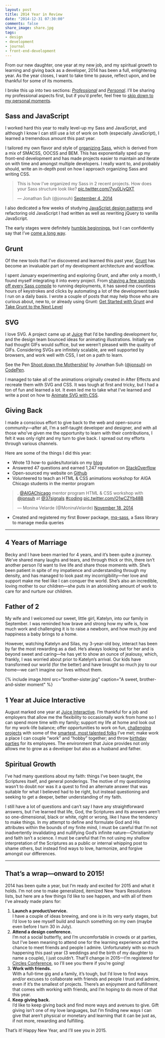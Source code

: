 ```yaml
---
layout: post
title: 2014 Year in Review
date: "2014-12-31 07:30:00"
comments: false
share_image: share.jpg
tags:
- design
- development
- journal
- front-end-development
---
```


From our new daughter, one year at my new job, and my spiritual growth to learning and giving back as a developer, 2014 has been a full, enlightening year. As the year closes, I want to take time to pause, reflect upon, and be thankful for some of its moments.

<!--more-->

I broke this up into two sections: [*Professional*](#sass-and-javascript) and [*Personal*](#years-of-marriage "Skip to Personal"). I’ll be sharing my professional aspects first, but if you’d prefer, feel free to [skip down to my personal moments](#years-of-marriage "Skip to Personal").

## Sass and JavaScript

I worked hard this year to really level-up my Sass and JavaScript, and although I know I can still use a lot of work on both (especially JavaScript), I learned a tremendous amount this past year.

I tailored my own flavor and style of <a href="https://github.com/jonsuh/jonsuh.com/blob/github/assets/sass/screen.scss" target="_blank">organizing Sass</a>, which is derived from a mix of SMACSS, OOCSS and BEM. This has exponentially sped up my front-end development and has made projects easier to maintain and iterate on with time and amongst multiple developers. I really want to, and probably should, write an in-depth post on how I approach organizing Sass and writing CSS.

<blockquote class="twitter-tweet" lang="en"><p>This is how I’ve organized my Sass in 2 recent projects. How does your Sass structure look like? <a href="http://t.co/7yu0LiyQXT">pic.twitter.com/7yu0LiyQXT</a></p>&mdash; Jonathan Suh (@jonsuh) <a href="https://twitter.com/jonsuh/status/507607445276221440">September 4, 2014</a></blockquote>

I also dedicated a few weeks of studying <a href="https://github.com/shichuan/javascript-patterns" target="_blank">JavaScript design patterns</a> and refactoring old JavaScript I had written as well as rewriting jQuery to vanilla JavaScript.

The early stages were definitely <a href="https://twitter.com/jonsuh/status/434447173250330624" target="_blank">humble beginnings</a>, but I can confidently say that I’ve <a href="https://github.com/jonsuh/jonsuh.com/blob/github/assets/js/src/utility.js" target="_blank">come a long way</a>.

## Grunt

Of the new tools that I’ve discovered and learned this past year, <a href="http://gruntjs.com/" target="_blank">Grunt</a> has become an invaluable part of my development architecture and workflow.

I spent January experimenting and exploring Grunt, and after only a month, I found myself integrating it into every project. From <a href="https://twitter.com/jonsuh/status/522867758518636544" target="_blank">shaving a few seconds off every Sass compile</a> to running deployments, it has saved me countless hours of keystrokes and clicks by automating a lot of the development tasks I run on a daily basis. I wrote a couple of posts that may help those who are curious about, new to, or already using Grunt: <a href="/blog/get-started-with-grunt/" target="_blank">Get Started with Grunt</a> and <a href="/blog/take-grunt-to-the-next-level/" target="_blank">Take Grunt to the Next Level</a>

## SVG

I love SVG. A project came up at <a href="http://www.juiceinteractive.com" target="_blank">Juice</a> that I’d be handling development for, and the design team bounced ideas for animating illustrations. Initially we had thought GIFs would suffice, but we weren’t pleased with the quality of GIFs. Considering SVGs are infinitely scalable, are well supported by browsers, and work well with CSS, I set on a path to learn.

<p data-height="495" data-theme-id="0" data-slug-hash="hzxng" data-default-tab="result" data-user="jonsuh" class="codepen">See the Pen <a href="http://codepen.io/jonsuh/pen/hzxng/">Shoot down the Mothership!</a> by Jonathan Suh (<a href="http://codepen.io/jonsuh">@jonsuh</a>) on <a href="http://codepen.io">CodePen</a>.</p>
<script async src="//assets.codepen.io/assets/embed/ei.js"></script>

I managed to take all of the animations originally created in After Effects and recreate them with SVG and CSS. It was tough at first and tricky, but I had a ton of fun and learned a lot. It even led me to take what I’ve learned and write a post on how to <a href="/blog/animate-svg-with-css/">Animate SVG with CSS</a>.

## Giving Back

I made a conscious effort to give back to the web and open-source community—after all, I’m a self-taught developer and designer, and with all those who’ve given me the opportunity to learn with their contributions, I felt it was only right and my turn to give back. I spread out my efforts through various channels.

Here are some of the things I did this year:

- Wrote 13 how-to guides/tutorials on my <a href="/blog" target="_blank">blog</a>
- Answered 47 questions and earned 1,247 reputation on <a href="{{ site.social.stackoverflow }}">StackOverflow</a>
- Open-sourced my website on <a href="https://github.com/jonsuh/jonsuh.com" target="_blank">Github</a>
- Volunteered to teach an HTML & CSS animations workshop for AIGA Chicago students in the mentor program

<blockquote class="twitter-tweet" lang="en"><p>. <a href="https://twitter.com/AIGAChicago">@AIGAChicago</a> mentor program HTML &amp; CSS workshop with <a href="https://twitter.com/jonsuh">@jonsuh</a> at <a href="https://twitter.com/37signals">@37signals</a> <a href="https://twitter.com/hashtag/coding?src=hash">#coding</a> <a href="http://t.co/O1wCZYb48B">pic.twitter.com/O1wCZYb48B</a></p>&mdash; Monina Velarde (@MoninaVelarde) <a href="https://twitter.com/MoninaVelarde/status/534514518861549568">November 18, 2014</a></blockquote>

- Created and registered my first Bower package, <a href="https://github.com/jonsuh/mq-sass" target="_blank">mq-sass</a>, a Sass library to manage media queries

---

## 4 Years of Marriage

Becky and I have been married for 4 years, and it’s been quite a journey. We’ve shared many laughs and tears, and through thick or thin, there isn’t another person I’d want to live life and share those moments with. She’s been patient in spite of my impatience and understanding through my density, and has managed to look past my incorrigibility—her love and support make me feel like I can conquer the world. She’s also an incredible, loving mother to our children—she puts in an atonishing amount of work to care for and nurture our children.

## Father of 2

My wife and I welcomed our sweet, little girl, Katelyn, into our family in September. I was reminded how brave and strong how my wife is, how much work and challenging it is to raise a newborn, and how much joy and happiness a baby brings to a home.

However, watching Katelyn and Silas, my 3-year-old boy, interact has been by far the most rewarding as a dad. He’s always looking out for her and is beyond sweet and caring—he has yet to show an ounce of jealousy, which, frankly, I was worried about prior to Katelyn’s arrival. Our kids have transformed our world (for the better) and have brought so much joy to our home—we can’t imagine our lives without them.

{% include image.html src="brother-sister.jpg" caption="A sweet, brother-and-sister moment" %}

## 1 Year at Juice Interactive

August marked one year at <a href="http://www.juiceinteractive.com" target="_blank">Juice Interactive</a>. I’m thankful for a job and employers that allow me the flexibility to occasionally work from home so I can spend more time with my family; support my life at home and look out for my work-life balance; offer opportunities to work on fun, <a href="http://www.juiceinteractive.com/work/" target="_blank">challenging projects</a> with some of the <a href="http://www.juiceinteractive.com/about/" target="_blank">smartest, most talented folks</a> I’ve met; make work a place I can couple “work” and “hobby” together; and throw <a href="https://twitter.com/latokarz/status/494829469161357314" target="_blank">birthday parties</a> for its employees. The environment that Juice provides not only allows me to grow as a developer but also as a husband and father.

## Spiritual Growth

I’ve had many questions about my faith: things I’ve been taught, the Scriptures itself, and general ponderings. The motive of my questioning wasn’t to doubt nor was it a quest to find an alternate answer that was suitable for what I believed had to be right, but instead questioning and seeking to get a deeper, better understanding of my faith.

I still have a lot of questions and can’t say I have any straightforward answers, but I’ve learned that life, God, the Scriptures and its answers aren’t so one-dimensional, black or white, right or wrong, like I have the tendency to make things. In my attempt to define and formulate God and His attributes within the bounds of my finite mind, I must be careful that I’m not inadvertently invalidating and nullifying God’s infinite nature—Christianity and faith isn’t a science. I must be careful that I’m not using my shallow interpretation of the Scriptures as a public or internal whipping post to shame others, but instead find ways to love, harmonize, and forgive amongst our differences.

---

## That’s a wrap—onward to 2015!

2014 has been quite a year, but I’m ready and excited for 2015 and what it holds. I’m not one to make generalized, itemized New Years Resolutions lists, but here are a few things I’d like to see happen, and with all of them I’ve already made plans for:

1. **Launch a product/service.**  
I have a couple of ideas brewing, and one is in its very early stages, but I’d love to see myself build and launch something on my own (maybe even before I turn 30 in July).
2. **Attend a design conference.**  
I’m not a social butterfly, and I’m uncomfortable in crowds or at parties, but I’ve been meaning to attend one for the learning experience and the chance to meet friends and people I admire. Unfortunately with so much happening this past year (3 weddings and the birth of my daughter to name a couple), I just couldn’t. That’ll change in 2015—I’m registered for <a href="http://circlesconference.com" target="_blank">Circles Conference</a>, so I’ll see you there if you’re going!
3. **Work with friends.**  
With a full-time gig and a family, it’s tough, but I’d love to find ways and/or excuses to collaborate with friends and people I trust and admire, even if it’s the smallest of projects. There’s an enjoyment and fulfillment that comes with working with friends, and I’m hoping to do more of that this year.
4. **Keep giving back.**  
I’d like to keep giving back and find more ways and avenues to give. Gift giving isn’t one of my love languages, but I’m finding new ways I can give that aren’t physical or monetary and learning that it can be just as, if not more, rewarding and fulfilling.

That’s it! Happy New Year, and I’ll see you in 2015.